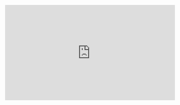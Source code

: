 <iframe width="560" height="315" src="https://www.youtube.com/embed/cGeqoQG1HR0" frameborder="0" allow="accelerometer; autoplay; clipboard-write; encrypted-media; gyroscope; picture-in-picture" allowfullscreen></iframe>